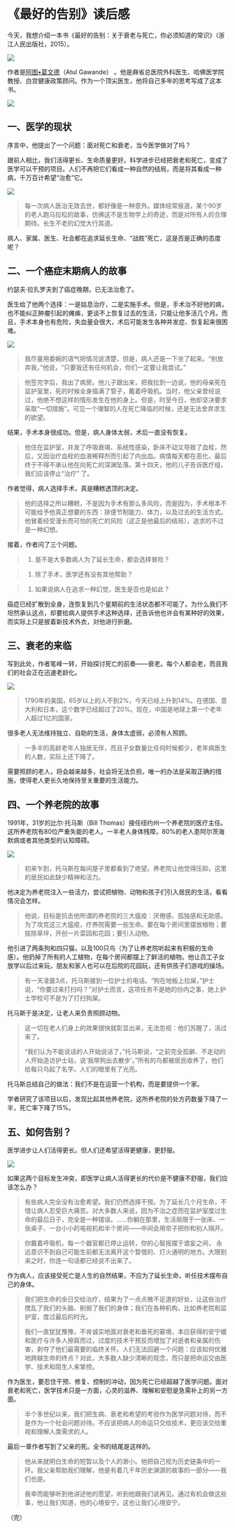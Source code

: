 # 《最好的告别》读后感

今天，我想介绍一本书《最好的告别：关于衰老与死亡，你必须知道的常识》（浙江人民出版社，2015）。

![](http://www.ruanyifeng.com/blogimg/asset/2016/bg2016032101.jpg)

作者是[阿图•葛文德](https://en.wikipedia.org/wiki/Atul_Gawande)（Atul Gawande） 。他是麻省总医院外科医生、哈佛医学院教授、白宫健康政策顾问。作为一个顶尖医生，他将自己多年的思考写成了这本书。

![](http://www.ruanyifeng.com/blogimg/asset/2016/bg2016032102.jpg)

## 一、医学的现状

序言中，他提出了一个问题：面对死亡和衰老，当今医学做对了吗？

跟前人相比，我们活得更长、生命质量更好。科学进步已经把衰老和死亡，变成了医学可以干预的项目。人们不再把它们看成一种自然的结局，而是将其看成一种病，千万百计希望“治愈”它。

![](http://www.ruanyifeng.com/blogimg/asset/2016/bg2016032105.jpg)

> 每一次病人医治无效去世，都好像是一种意外。媒体经常报道，某个90岁的老人跑马拉松的故事，仿佛这不是生物学上的奇迹，而是对所有人的合理期待。长生不老的幻觉大行其道。

病人、家属、医生、社会都在追求延长生命、“战胜”死亡，这是否是正确的态度呢？

## 二、一个癌症末期病人的故事

约瑟夫·拉扎罗夫到了癌症晚期，已无法治愈了。

医生给了他两个选择：一是姑息治疗，二是实施手术。但是，手术治不好他的病，也不能纠正肿瘤引起的瘫痪，更谈不上恢复过去的生活，只能让他多活几个月。而且，手术本身也有危险，失血量会很大，术后可能发生各种并发症、恢复起来很困难。

![](http://www.ruanyifeng.com/blogimg/asset/2016/bg2016032103.jpg)

> 我尽量用委婉的语气把情况说清楚，但是，病人还是一下坐了起来。“别放弃我，”他说，“只要我还有任何机会，你们一定要让我尝试。”

> 他签完字后，我出了病房。他儿子跟出来，把我拉到一边说，他的母亲死在监护室里，死的时候全身插满了管子，戴着呼吸机。当时，他父亲曾经说过，他绝不想这样的情形发生在他的身上。但是，时至今日，他却坚决要求采取“一切措施”。可见一个理智的人在死亡降临的时候，还是无法舍弃求生的欲望。

结果，手术本身很成功。但是，病人身体太弱，术后一直没有恢复。

> 他住在监护室，并发了呼吸衰竭、系统性感染，卧床不动又导致了血栓，然后，又因治疗血栓的血液稀释剂而引起了内出血。病情每天都在恶化，最后终于不得不承认他在向死亡的深渊坠落。第十四天，他的儿子告诉医疗组，我们应该停止“治疗” 了。

作者觉得，病人选择手术，真是糟糕透顶的决定。

> 他的选择之所以糟糕，不是因为手术有那么多风险，而是因为，手术根本不可能给予他真正想要的东西：排便节制能力、体力，以及过去的生活方式。他冒着经受漫长而可怕的死亡的风险（这正是他最后的结局），追求的不过是一种幻想。

接着，作者问了三个问题。

> 1. 是不是大多数病人为了延长生命，都会选择冒险？

> 1. 除了手术，医学还有没有其他帮助？

> 1. 如果说病人在追求一种幻觉，医生是否也是如此？

癌症已经扩散到全身，连恢复到几个星期前的生活状态都不可能了。为什么我们不坦然承认这点，却要给病人提供手术这种选择，还告诉他也许会有某种好的效果，而实际上只是披着新技术外衣，对他进行折磨。

## 三、衰老的来临

写到此处，作者笔峰一转，开始探讨死亡的前奏——衰老。每个人都会老，而且我们的社会正在迅速老龄化。

![](http://www.ruanyifeng.com/blogimg/asset/2016/bg2016032106.jpg)

> 1790年的美国，65岁以上的人不到2%，今天已经上升到14%。在德国、意大利和日本，这个数字已经超过了20%。现在，中国是地球上第一个老年人超过1亿的国家。

很多老人无法维持独立、自助的生活，身体太虚弱，必须有人照顾。

> 一多半的高龄老年人独居无伴，而且子女数量比任何时候都少，老年病医生的人数，实际上还下降了。

需要照顾的老人，将会越来越多，社会将无法负担。唯一的办法是采取正确的措施，使得老人更长久地保持至关重要的生活能力。

## 四、一个养老院的故事

1991年，31岁的比尔·托马斯（Bill Thomas）接任纽约州一个养老院的医疗主任。这所养老院有80位严重失能的老人。一半老人身体残障，80%的老人患阿尔茨海默病或者其他类型的认知障碍。

![](http://www.ruanyifeng.com/blogimg/asset/2016/bg2016032104.jpg)

> 初来乍到，托马斯在每间屋子里都看到了绝望。养老院让他觉得压抑，这里的居民如此缺少精神和活力。

他决定为养老院注入一些活力，尝试把植物、动物和孩子们引入居民的生活，看看情况会怎样。

> 他说，目标是抗击他所谓的养老院的三大瘟疫：厌倦感、孤独感和无助感。为了攻克这三大瘟疫，疗养院需要一些生命。要在每个房间里摆放植物；要拔除草坪，开创一片菜园和花园；要引入动物。

他引进了两条狗和四只猫，以及100只鸟（为了让养老院听起来有积极的生命感）。他扔掉了所有的人工植物，在每个房间都摆上了鲜活的植物。他让员工子女放学以后过来玩，朋友和家人也可以在后院的花园玩，还有供孩子们游戏的操场。

> 有一天凌晨3点，托马斯接到一位护士的电话。“狗在地板上拉屎，”护士说，“你要过来打扫吗？”对护士而言，这项任务不是她的份内之事，她上护士学校可不是为了打扫狗屎。

托马斯于是决定，让老人来负责照顾动物。

> 这一切在老人们身上的效果很快就彰显出来，无法忽视：他们苏醒了，活过来了。
> 
> “我们认为不能说话的人开始说话了，”托马斯说，“之前完全孤僻、不走动的人开始造访护士站，说‘我带狗出去散步’。”所有的鸟都被居民收养了，他们给每只鸟起了名字。人们的眼里有了光亮。

托马斯总结自己的做法：我们不是在运营一个机构，而是要提供一个家。

学者研究了该项目以后，发现比起其他养老院，这所养老院的处方药数量下降了一半，死亡率下降了15%。

## 五、如何告别？

医学进步让人们活得更长。但人们还希望活得更健康，更舒服。

![](http://www.ruanyifeng.com/blogimg/asset/2016/bg2016032107.jpg)

如果这两个目标发生冲突，即医学让病人活得更长的代价是不健康不舒服，我们应该怎么办？

> 有些病人完全没有治愈希望。我们仍然选择干预。为了延长几个月生命，不惜让病人忍受巨大痛苦。对大多数人来说，因为不治之症而在监护室度过生命的最后日子，完全是一种错误。……你躺在那里，生活局限于一张床、一张桌子、一台小小的电视机和半个房间——中间会用帘子把你和别人隔开。

> 你戴着呼吸机，每一个器官都已停止运转，你的心智摇摆于谵妄之间， 永远意识不到自己可能生前都无法离开这个暂借的、灯火通明的地方。大限到来之时，你连一句话都已经说不出来了。

作为病人，应该接受死亡是人生的自然结果，不应为了延长生命，听任技术摆布自己的身体。

> 我们把生命的余日交给治疗，结果为了一点点微不足道的好处，让这些治疗搅乱了我们的头脑、削弱了我们的身体；我们在各种机构，比如养老院和监护室，度过最后的时光。
> 
> 我们一直犹犹豫豫，不肯诚实地面对衰老和垂死的窘境，本应获得的安宁缓和医疗与许多人擦肩而过，过度的技术干预反而增加了对逝者和亲属的伤害，剥夺了他们最需要的临终关怀。人们无法回避一个问题：应该如何优雅地跨越生命的终点？对此，大多数人缺少清晰的观念，而只是把命运交由医学、技术和陌生人来掌控。

作为医生，要忍住干预、修复、控制的冲动，因为死亡已经超越了医学问题。面对衰老和死亡，医学技术只是一方面，心灵的滋养、理解和安慰是急需补上的另一方面。

> 半个多世纪以来，我们把生病、衰老和希望的考验作为医学问题对待，而不是作为一个社会问题对待。不应该把病人的命运只交给技术，更应该交给重视和理解人类需求的人。

最后一章作者写到了父亲的死。全书的结尾是这样的。

> 他从来就明白生命的短暂以及个人的渺小。他把自己视为历史链条中的一环。我父亲帮助我们理解，他是有着几千年历史渊源的故事的一部分——我们也是。
> 
> 我幸而能够听到他讲述他的愿望，听到他跟我们说再见。通过有机会做这些事，他让我们知道，他的心境安宁。这也让我们心境安宁。

（完）





